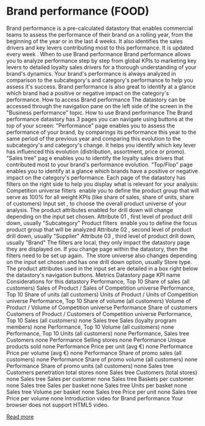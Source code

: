 # Brand performance (FOOD)

Brand performance
 is a pre-calculated datastory that enables commercial teams to assess the performance of their brand on a rolling year, from the beginning of the year or in the last 4 weeks. It also identifies the sales drivers and key levers contributing most to this performance. It is 
updated every week
.
When to use Brand performance
Brand performance allows you to analyze performance step by step from global KPIs to marketing key levers to detailed loyalty sales drivers for a thorough understanding of your brand's dynamics. 
Your brand's performance is always analyzed in comparison to the subcategory's and category's performance to help you assess it's success.
Brand performance is also great to identify at a glance which brand had a positive or negative impact on the category's performance.
How to access Brand performance
The datastory can be accessed through the navigation pane on the left side of the screen in the "Business performance" topic.
How to use Brand performance
The Brand performance datastory has 3 pages you can navigate using buttons at the top of your screen:
"Performance" page
 enables you to assess the performance of your brand, by comparings its performance this year to the same period of the previous year and comparing this evolution to the subcategory's and category's change. It helps you identify which key lever has influenced this evolution (distribution, assortment, price or promo). 
"Sales tree" pag
e
 enables you to identify the loyalty sales drivers that contributed most to your brand's performance evolution.
"Top/Flop" page
 enables you to identify at a glance which brands have a positive or negative impact on the category's performance.
Each page of the datastory has filters on the right side to help you display what is relevant for your analysis:
Competition universe filters 
enable you to define the product group that will serve as 100% for all weight KPIs (like share of sales, share of units, share of customers)
Input set
, to choose the overall product universe of your analysis. The product attributes enabled for drill down will change depending on the input set chosen.
Attribute 01
, first level of product drill down, usually "Subcategory"
Product filters 
enable you to define the focus product group that will be analyzed
Attribute 02
, second level of product drill down, usually "Supplier"
Attribute 03
, third level of product drill down, usually "Brand"
The filters are local, they only impact the datastory page they are displayed on. If you change page within the datastory, then the filters need to be set up again. 
The 
store
 universe also changes depending on the input set chosen and has one drill down option, usually Store type.
The product attributes used in the input set are detailed in a box right below the datastory's navigation buttons.
Metrics
Datastory page
KPI name
Considerations for this datastory
Performance, Top 10
Share of sales (all customers)
Sales of Product / Sales of Competition universe
Performance, Top 10
Share of units (all customers)
Units of Product / Units of Competition universe
Performance, Top 10
Share of volume (all customers)
Volume of Product / Volume of Competition universe
Performance
Share of customers
Customers of Product / Customers of Competition universe
Performance, Top 10
Sales (all customers)
none
Sales tree
Sales (loyalty program members)
none
Performance, Top 10
Volume (all customers)
none
Performance, Top 10
Units (all customers)
none
Performance, Sales tree
Customers
none
Performance
Selling stores
none
Performance
Unique products sold
none
Performance
Price per unit (avg €)
none
Performance
Price per volume (avg €)
none
Performance
Share of promo sales (all customers)
none
Performance
Share of promo volume (all customers)
none
Performance
Share of promo units (all customers)
none
Sales tree
Customers penetration total stores
none
Sales tree
Customers (total stores)
none
Sales tree
Sales per customer
none
Sales tree
Baskets per customer
none
Sales tree
Sales per basket
none
Sales tree
Units per basket
none
Sales tree
Volume per basket
none
Sales tree
Price per unit
none
Sales tree
Price per volume
none
Introduction video for Brand performance
Your browser does not support HTML5 video.

[Read more](https://help.emnos.com/help/brand-performance-food)